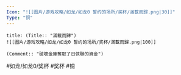 ```yaml
---
Icon: "![[图片/游戏攻略/如龙/如龙0 誓约的场所/奖杯/滿載而歸.png|30]]"
Type: "铜"
---
```

```ad-common-bronze-trophy
title: (Title:: "滿載而歸")
![[图片/游戏攻略/如龙/如龙0 誓约的场所/奖杯/滿載而歸.png|100]]

(Comment:: "破壞金庫奪取了日俠聯的資金")
```

#如龙/如龙0/奖杯 #奖杯 #铜

